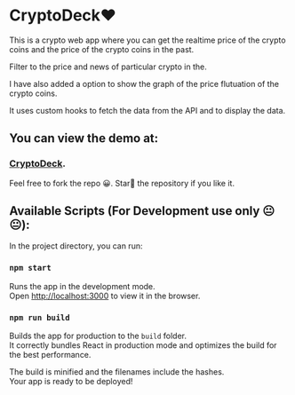 # CryptoDeck:heart:

This is a crypto web app where you can get the realtime price of the crypto coins and the price of the crypto coins in the past.

Filter to the price and news of particular crypto in the.

I have also added a option to show the graph of the price flutuation of the crypto coins.

It uses custom hooks to fetch the data from the API and to display the data.

## You can view the demo at:

### [CryptoDeck](https://cryptodeck.vercel.app/).

Feel free to fork the repo :grinning:.
Star:star2:  the repository if you like it.

## Available Scripts (For Development use only :neutral_face::neutral_face:):

In the project directory, you can run:

### `npm start`

Runs the app in the development mode.\
Open [http://localhost:3000](http://localhost:3000) to view it in the browser.


### `npm run build`

Builds the app for production to the `build` folder.\
It correctly bundles React in production mode and optimizes the build for the best performance.

The build is minified and the filenames include the hashes.\
Your app is ready to be deployed!


